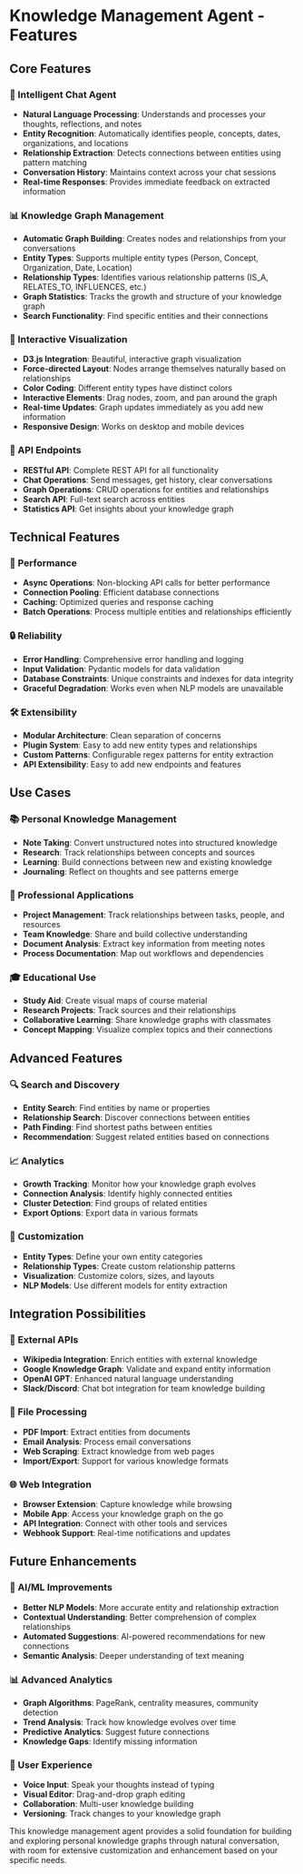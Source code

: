 # Knowledge Management Agent - Features

## Core Features

### 🤖 Intelligent Chat Agent
- **Natural Language Processing**: Understands and processes your thoughts, reflections, and notes
- **Entity Recognition**: Automatically identifies people, concepts, dates, organizations, and locations
- **Relationship Extraction**: Detects connections between entities using pattern matching
- **Conversation History**: Maintains context across your chat sessions
- **Real-time Responses**: Provides immediate feedback on extracted information

### 📊 Knowledge Graph Management
- **Automatic Graph Building**: Creates nodes and relationships from your conversations
- **Entity Types**: Supports multiple entity types (Person, Concept, Organization, Date, Location)
- **Relationship Types**: Identifies various relationship patterns (IS_A, RELATES_TO, INFLUENCES, etc.)
- **Graph Statistics**: Tracks the growth and structure of your knowledge graph
- **Search Functionality**: Find specific entities and their connections

### 🎨 Interactive Visualization
- **D3.js Integration**: Beautiful, interactive graph visualization
- **Force-directed Layout**: Nodes arrange themselves naturally based on relationships
- **Color Coding**: Different entity types have distinct colors
- **Interactive Elements**: Drag nodes, zoom, and pan around the graph
- **Real-time Updates**: Graph updates immediately as you add new information
- **Responsive Design**: Works on desktop and mobile devices

### 🔧 API Endpoints
- **RESTful API**: Complete REST API for all functionality
- **Chat Operations**: Send messages, get history, clear conversations
- **Graph Operations**: CRUD operations for entities and relationships
- **Search API**: Full-text search across entities
- **Statistics API**: Get insights about your knowledge graph

## Technical Features

### 🚀 Performance
- **Async Operations**: Non-blocking API calls for better performance
- **Connection Pooling**: Efficient database connections
- **Caching**: Optimized queries and response caching
- **Batch Operations**: Process multiple entities and relationships efficiently

### 🔒 Reliability
- **Error Handling**: Comprehensive error handling and logging
- **Input Validation**: Pydantic models for data validation
- **Database Constraints**: Unique constraints and indexes for data integrity
- **Graceful Degradation**: Works even when NLP models are unavailable

### 🛠️ Extensibility
- **Modular Architecture**: Clean separation of concerns
- **Plugin System**: Easy to add new entity types and relationships
- **Custom Patterns**: Configurable regex patterns for entity extraction
- **API Extensibility**: Easy to add new endpoints and features

## Use Cases

### 📚 Personal Knowledge Management
- **Note Taking**: Convert unstructured notes into structured knowledge
- **Research**: Track relationships between concepts and sources
- **Learning**: Build connections between new and existing knowledge
- **Journaling**: Reflect on thoughts and see patterns emerge

### 💼 Professional Applications
- **Project Management**: Track relationships between tasks, people, and resources
- **Team Knowledge**: Share and build collective understanding
- **Document Analysis**: Extract key information from meeting notes
- **Process Documentation**: Map out workflows and dependencies

### 🎓 Educational Use
- **Study Aid**: Create visual maps of course material
- **Research Projects**: Track sources and their relationships
- **Collaborative Learning**: Share knowledge graphs with classmates
- **Concept Mapping**: Visualize complex topics and their connections

## Advanced Features

### 🔍 Search and Discovery
- **Entity Search**: Find entities by name or properties
- **Relationship Search**: Discover connections between entities
- **Path Finding**: Find shortest paths between entities
- **Recommendation**: Suggest related entities based on connections

### 📈 Analytics
- **Growth Tracking**: Monitor how your knowledge graph evolves
- **Connection Analysis**: Identify highly connected entities
- **Cluster Detection**: Find groups of related entities
- **Export Options**: Export data in various formats

### 🎯 Customization
- **Entity Types**: Define your own entity categories
- **Relationship Types**: Create custom relationship patterns
- **Visualization**: Customize colors, sizes, and layouts
- **NLP Models**: Use different models for entity extraction

## Integration Possibilities

### 🔗 External APIs
- **Wikipedia Integration**: Enrich entities with external knowledge
- **Google Knowledge Graph**: Validate and expand entity information
- **OpenAI GPT**: Enhanced natural language understanding
- **Slack/Discord**: Chat bot integration for team knowledge building

### 📁 File Processing
- **PDF Import**: Extract entities from documents
- **Email Analysis**: Process email conversations
- **Web Scraping**: Extract knowledge from web pages
- **Import/Export**: Support for various knowledge formats

### 🌐 Web Integration
- **Browser Extension**: Capture knowledge while browsing
- **Mobile App**: Access your knowledge graph on the go
- **API Integration**: Connect with other tools and services
- **Webhook Support**: Real-time notifications and updates

## Future Enhancements

### 🤖 AI/ML Improvements
- **Better NLP Models**: More accurate entity and relationship extraction
- **Contextual Understanding**: Better comprehension of complex relationships
- **Automated Suggestions**: AI-powered recommendations for new connections
- **Semantic Analysis**: Deeper understanding of text meaning

### 📊 Advanced Analytics
- **Graph Algorithms**: PageRank, centrality measures, community detection
- **Trend Analysis**: Track how knowledge evolves over time
- **Predictive Analytics**: Suggest future connections
- **Knowledge Gaps**: Identify missing information

### 🔧 User Experience
- **Voice Input**: Speak your thoughts instead of typing
- **Visual Editor**: Drag-and-drop graph editing
- **Collaboration**: Multi-user knowledge building
- **Versioning**: Track changes to your knowledge graph

This knowledge management agent provides a solid foundation for building and exploring personal knowledge graphs through natural conversation, with room for extensive customization and enhancement based on your specific needs.